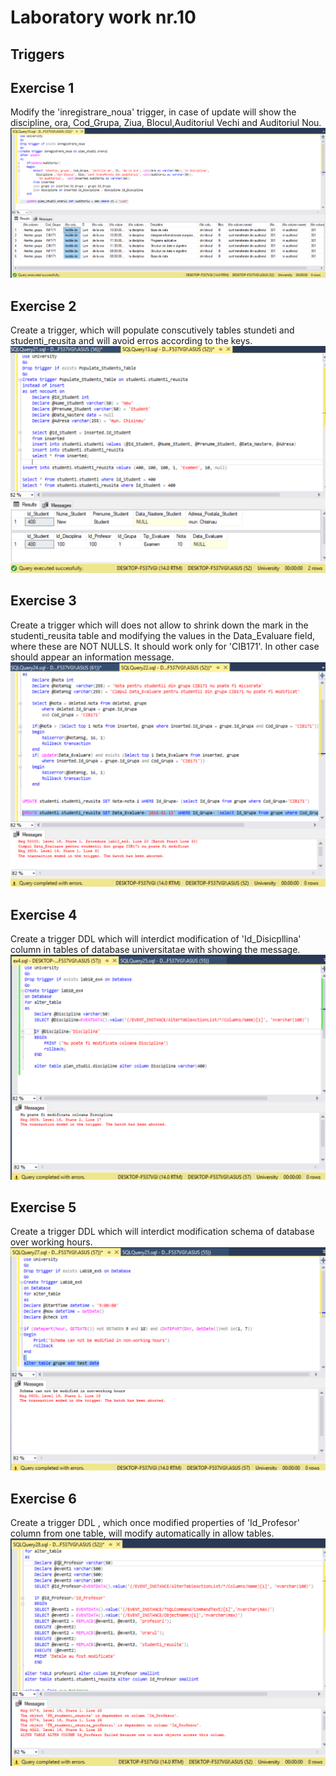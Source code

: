 # Laboratory work nr.10
## Triggers

## Exercise 1 
Modify the 'inregistrare_noua' trigger, in case of update will show the discipline, ora, Cod_Grupa, Ziua, Blocul,Auditoriul Vechi and Auditoriul Nou.
![alt text](screens/ex1.PNG "Logo Title Text 1")

## Exercise 2
Create a trigger, which will populate conscutively tables stundeti and studenti_reusita and will avoid erros according to the keys.
![alt text](screens/ex2.PNG "Logo Title Text 1")

## Exercise 3
Create a trigger which will does not allow to shrink down the mark in the studenti_reusita table and modifying the values in the Data_Evaluare field, where these are NOT NULLS. It should work only for 'CIB171'. In other case should appear an information message.
![alt text](screens/ex3.PNG "Logo Title Text 1")

## Exercise 4
Create a trigger DDL which will interdict modification of 'Id_Disicpllina' column in tables of database universitatae with showing the message.
  ![alt text](screens/ex4.PNG "Logo Title Text 1")

## Exercise 5
Create a trigger DDL which will interdict modification schema of database over working hours.
 ![alt text](screens/ex5.PNG "Logo Title Text 1")
 
 ## Exercise 6 
Create a trigger DDL , which once modified properties of 'Id_Profesor' column from one table, will modify automatically in allow tables.
![alt text](screens/ex6.PNG "Logo Title Text 1")
